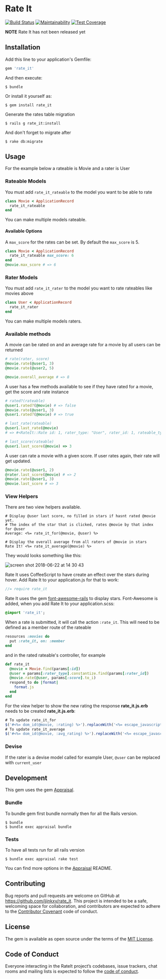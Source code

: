 # Rate It
[![Build Status](https://travis-ci.org/jjinkxy/rate_it.svg?branch=master)](https://travis-ci.org/jjinkxy/rate_it) [![Maintainability](https://api.codeclimate.com/v1/badges/1535cc1635747610a636/maintainability)](https://codeclimate.com/github/jjinkxy/rate_it/maintainability) [![Test Coverage](https://api.codeclimate.com/v1/badges/1535cc1635747610a636/test_coverage)](https://codeclimate.com/github/jjinkxy/rate_it/test_coverage)

**NOTE** Rate It has not been released yet

## Installation

Add this line to your application's Gemfile:

```ruby
gem 'rate_it'
```

And then execute:

    $ bundle

Or install it yourself as:

    $ gem install rate_it

Generate the rates table migration

    $ rails g rate_it:install

And don't forget to migrate after

    $ rake db:migrate

## Usage
For the example below a rateable is Movie and a rater is User

### Rateable Models
You must add `rate_it_rateable` to the model you want to be able to rate
```ruby
class Movie < ApplicationRecord
  rate_it_rateable
end
```
You can make multiple models rateable.
#### Available Options
A `max_score` for the rates can be set. By default the `max_score` is 5.
```ruby
class Movie < ApplicationRecord
  rate_it_rateable max_score: 6
end
@movie.max_score # => 6
```
### Rater Models
You must add `rate_it_rater` to the model you want to rate rateables like movies above
```ruby
class User < ApplicationRecord
  rate_it_rater
end
```
You can make multiple models raters.

### Available methods
A movie can be rated on and an average rate for a movie by all users can be returned
```ruby
# rate(rater, score)
@movie.rate(@user1, 3)
@movie.rate(@user2, 5)

@movie.overall_average # => 8
```
A user has a few methods available to see if they have rated for a movie, get the score and rate instance
```ruby
# rated?(rateable)
@user1.rated?(@movie) # => false
@movie.rate(@user1, 3)
@user1.rated?(@movie) # => true

# last_rate(rateable)
@user1.last_rate(@movie) 
# => #<RateIt::Rate id: 1, rater_type: "User", rater_id: 1, rateable_type: "Movie", rateable_id: 1, score: #<BigDecimal:7fd07f24b0b0,'0.3E1',9(18)>, criterion: nil, weight: nil, created_at: "2018-06-22 11:02:25", updated_at: "2018-06-22 11:08:43">

# last_score(rateable)
@user1.last_score(@movie) => 3
```
A user can rate a movie with a given score. If user rates again, their rate will get updated.
```ruby
@movie.rate(@user1, 2)
@rater.last_score(@movie) # => 2
@movie.rate(@user1, 3)
@movie.last_score # => 3
```
### View Helpers
There are two view helpers available.
```erb
# Display @user last score, no filled in stars if hasnt rated @movie yet.
# The index of the star that is clicked, rates @movie by that index for @user
Average: <%= rate_it_for(@movie, @user) %>

# Display the overall average from all raters of @movie in stars
Rate It! <%= rate_it_average(@movie) %>
```
They would looks something like this:

![screen shot 2018-06-22 at 14 30 43](https://user-images.githubusercontent.com/29758157/41776792-5905db96-7629-11e8-8f85-9c5c5edd700e.png)

Rate It uses CoffeeScript to have create an effect over the stars during hover.
Add Rate It to your application.js for that to work:
```js
//= require rate_it
```
Rate It uses the gem [font-awesome-rails](https://github.com/bokmann/font-awesome-rails) to display stars. Font-Awesome is added, when you add Rate It to your application.scss:
```sass
@import 'rate_it';
```
When a rate is submitted, it will call the action `:rate_it`.
This will need to be defined as a member route of the rateable
```ruby
resources :movies do
  put :rate_it, on: :member
end
```
and in the rated rateable's controller, for example
```ruby
def rate_it
  @movie = Movie.find(params[:id])
  @user = params[:rater_type].constantize.find(params[:rater_id])
  @movie.rate(@user, params[:score].to_i)
  respond_to do |format|
    format.js
  end
end
```

For the view helper to show the new rating the response **rate_it.js.erb** needs to be created
**rate_it.js.erb**:
```js
# To update rate_it_for
$('#<%= dom_id(@movie, :rating) %>').replaceWith('<%= escape_javascript(rate_it_for(@movie, @user)) %>')
# To update rate_it_average
$('#<%= dom_id(@movie, :avg_rating) %>').replaceWith('<%= escape_javascript(rate_it_average(@movie)) %>')
```
### Devise
If the rater is a devise model called for example User, `@user` can be replaced with `current_user`

## Development
This gem uses the gem [Appraisal](https://github.com/thoughtbot/appraisal).
### Bundle
To bundle gem first bundle normally then for all the Rails version.
```
$ bundle
$ bundle exec appraisal bundle
```

### Tests
To have all tests run for all rails version
```
$ bundle exec appraisal rake test
```
You can find more options in the [Appraisal](https://github.com/thoughtbot/appraisal) README.

## Contributing

Bug reports and pull requests are welcome on GitHub at https://github.com/jjinkxy/rate_it. This project is intended to be a safe, welcoming space for collaboration, and contributors are expected to adhere to the [Contributor Covenant](http://contributor-covenant.org) code of conduct.

## License

The gem is available as open source under the terms of the [MIT License](https://opensource.org/licenses/MIT).

## Code of Conduct

Everyone interacting in the RateIt project’s codebases, issue trackers, chat rooms and mailing lists is expected to follow the [code of conduct](https://github.com/[USERNAME]/rate_it/blob/master/CODE_OF_CONDUCT.md).
